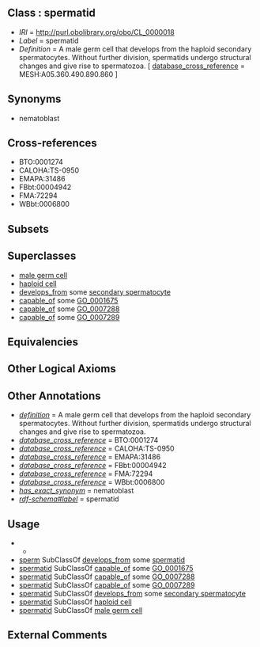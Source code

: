 
## Class : spermatid

 * *IRI* = http://purl.obolibrary.org/obo/CL_0000018
 * *Label* = spermatid
 * *Definition* = A male germ cell that develops from the haploid secondary spermatocytes. Without further division, spermatids undergo structural changes and give rise to spermatozoa. [ [database_cross_reference](../../ef/oboInOwl#hasDbXref.md) = MESH:A05.360.490.890.860 ]

## Synonyms

 * nematoblast

## Cross-references

 * BTO:0001274
 * CALOHA:TS-0950
 * EMAPA:31486
 * FBbt:00004942
 * FMA:72294
 * WBbt:0006800

## Subsets


## Superclasses

 * [male germ cell](../../CL/15/CL_0000015.md)
 * [haploid cell](../../CL/13/CL_0000413.md)
 * [develops_from](../../RO/02/RO_0002202.md) some [secondary spermatocyte](../../CL/57/CL_0000657.md)
 * [capable_of](../../RO/15/RO_0002215.md) some [GO_0001675](../../GO/75/GO_0001675.md)
 * [capable_of](../../RO/15/RO_0002215.md) some [GO_0007288](../../GO/88/GO_0007288.md)
 * [capable_of](../../RO/15/RO_0002215.md) some [GO_0007289](../../GO/89/GO_0007289.md)

## Equivalencies


## Other Logical Axioms


## Other Annotations

 * *[definition](../../IAO/15/IAO_0000115.md)* = A male germ cell that develops from the haploid secondary spermatocytes. Without further division, spermatids undergo structural changes and give rise to spermatozoa.
 * *[database_cross_reference](../../ef/oboInOwl#hasDbXref.md)* = BTO:0001274
 * *[database_cross_reference](../../ef/oboInOwl#hasDbXref.md)* = CALOHA:TS-0950
 * *[database_cross_reference](../../ef/oboInOwl#hasDbXref.md)* = EMAPA:31486
 * *[database_cross_reference](../../ef/oboInOwl#hasDbXref.md)* = FBbt:00004942
 * *[database_cross_reference](../../ef/oboInOwl#hasDbXref.md)* = FMA:72294
 * *[database_cross_reference](../../ef/oboInOwl#hasDbXref.md)* = WBbt:0006800
 * *[has_exact_synonym](../../ym/oboInOwl#hasExactSynonym.md)* = nematoblast
 * *[rdf-schema#label](../../el/rdf-schema#label.md)* = spermatid

## Usage

 * -
 * [sperm](../../CL/19/CL_0000019.md) SubClassOf [develops_from](../../RO/02/RO_0002202.md) some [spermatid](../../CL/18/CL_0000018.md)
 * [spermatid](../../CL/18/CL_0000018.md) SubClassOf [capable_of](../../RO/15/RO_0002215.md) some [GO_0001675](../../GO/75/GO_0001675.md)
 * [spermatid](../../CL/18/CL_0000018.md) SubClassOf [capable_of](../../RO/15/RO_0002215.md) some [GO_0007288](../../GO/88/GO_0007288.md)
 * [spermatid](../../CL/18/CL_0000018.md) SubClassOf [capable_of](../../RO/15/RO_0002215.md) some [GO_0007289](../../GO/89/GO_0007289.md)
 * [spermatid](../../CL/18/CL_0000018.md) SubClassOf [develops_from](../../RO/02/RO_0002202.md) some [secondary spermatocyte](../../CL/57/CL_0000657.md)
 * [spermatid](../../CL/18/CL_0000018.md) SubClassOf [haploid cell](../../CL/13/CL_0000413.md)
 * [spermatid](../../CL/18/CL_0000018.md) SubClassOf [male germ cell](../../CL/15/CL_0000015.md)

## External Comments

